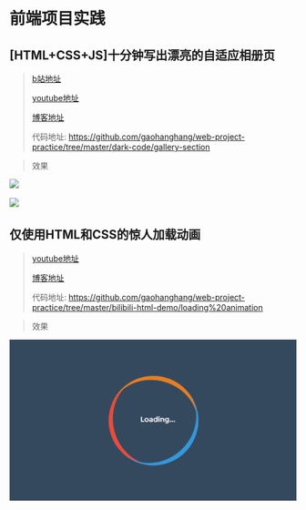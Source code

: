 # 前端项目实践

## [HTML+CSS+JS]十分钟写出漂亮的自适应相册页

> [b站地址](https://www.bilibili.com/video/av47766149)
>
> [youtube地址](https://www.youtube.com/watch?v=mkqRpPdnggw)
>
> [博客地址](https://darkcode1.blogspot.com/2019/03/responsive-gallery-section-using-html.htmlhttps://darkcode1.blogspot.com/2019/03/responsive-gallery-section-using-html.html)
>
> 代码地址: https://github.com/gaohanghang/web-project-practice/tree/master/dark-code/gallery-section

> 效果

![](https://ws2.sinaimg.cn/large/006tKfTcly1g1nhuktcwrj312e0hldje.jpg)

![](https://ws4.sinaimg.cn/large/006tKfTcly1g1nhs94uv6j312b0hijsx.jpg)

## 仅使用HTML和CSS的惊人加载动画

> [youtube地址](https://www.youtube.com/watch?v=QLiZ5VrhA98)
>
> [博客地址](https://darkcode1.blogspot.com/2019/05/amazing-loading-animation-using-only.html)
>
> 代码地址: https://github.com/gaohanghang/web-project-practice/tree/master/bilibili-html-demo/loading%20animation

> 效果

![](https://raw.githubusercontent.com/gaohanghang/images/master/img20190901151013.png)


